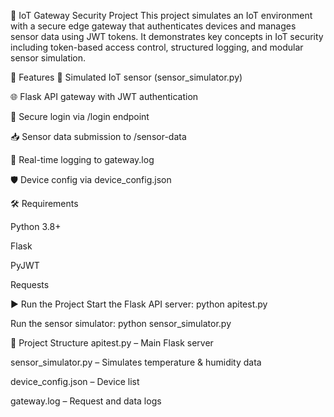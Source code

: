 🔐 IoT Gateway Security Project
This project simulates an IoT environment with a secure edge gateway that authenticates devices and manages sensor data using JWT tokens. It demonstrates key concepts in IoT security including token-based access control, structured logging, and modular sensor simulation.

🚀 Features
🧪 Simulated IoT sensor (sensor_simulator.py)

🌐 Flask API gateway with JWT authentication

🔐 Secure login via /login endpoint

📥 Sensor data submission to /sensor-data

📝 Real-time logging to gateway.log

🛡️ Device config via device_config.json

🛠 Requirements

Python 3.8+

Flask

PyJWT

Requests

▶️ Run the Project
Start the Flask API server:
python apitest.py

Run the sensor simulator:
python sensor_simulator.py

📄 Project Structure
apitest.py – Main Flask server

sensor_simulator.py – Simulates temperature & humidity data

device_config.json – Device list

gateway.log – Request and data logs
